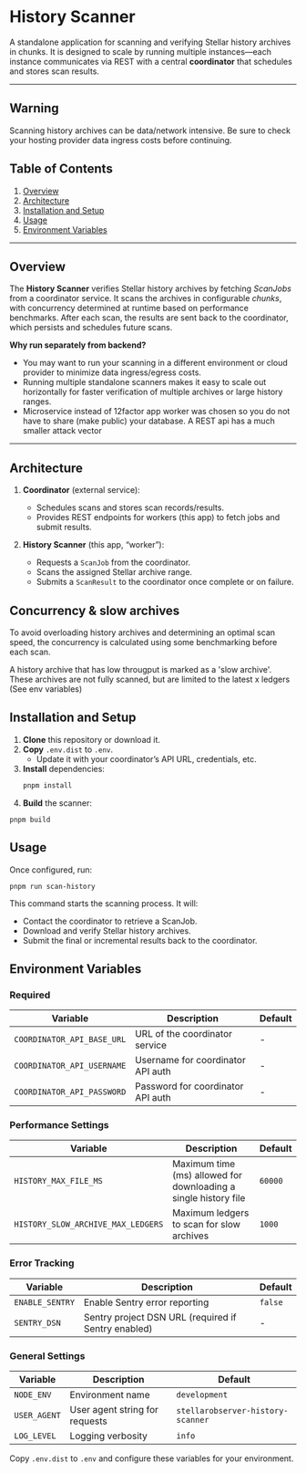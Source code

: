 # History Scanner

A standalone application for scanning and verifying Stellar history archives in
chunks. It is designed to scale by running multiple instances—each instance
communicates via REST with a central **coordinator** that schedules and stores
scan results.

---

## Warning

Scanning history archives can be data/network intensive. Be sure to check your
hosting provider data ingress costs before continuing.

## Table of Contents

1. [Overview](#overview)
2. [Architecture](#architecture)
3. [Installation and Setup](#installation-and-setup)
4. [Usage](#usage)
5. [Environment Variables](#environment-variables)

---

## Overview

The **History Scanner** verifies Stellar history archives by fetching _ScanJobs_
from a coordinator service. It scans the archives in configurable _chunks_, with
concurrency determined at runtime based on performance benchmarks. After each
scan, the results are sent back to the coordinator, which persists and schedules
future scans.

**Why run separately from backend?**

- You may want to run your scanning in a different environment or cloud provider
  to minimize data ingress/egress costs.
- Running multiple standalone scanners makes it easy to scale out horizontally
  for faster verification of multiple archives or large history ranges.
- Microservice instead of 12factor app worker was chosen so you do not have to
  share (make public) your database. A REST api has a much smaller attack vector

---

## Architecture

1. **Coordinator** (external service):

   - Schedules scans and stores scan records/results.
   - Provides REST endpoints for workers (this app) to fetch jobs and submit
     results.

2. **History Scanner** (this app, “worker”):
   - Requests a `ScanJob` from the coordinator.
   - Scans the assigned Stellar archive range.
   - Submits a `ScanResult` to the coordinator once complete or on failure.

## Concurrency & slow archives

To avoid overloading history archives and determining an optimal scan speed, the
concurrency is calculated using some benchmarking before each scan.

A history archive that has low througput is marked as a 'slow archive'. These
archives are not fully scanned, but are limited to the latest x ledgers (See env
variables)

## Installation and Setup

1. **Clone** this repository or download it.
2. **Copy** `.env.dist` to `.env`.
   - Update it with your coordinator’s API URL, credentials, etc.
3. **Install** dependencies:
   ```bash
   pnpm install
   ```
4. **Build** the scanner:

```
pnpm build
```

## Usage

Once configured, run:

```
pnpm run scan-history
```

This command starts the scanning process. It will:

- Contact the coordinator to retrieve a ScanJob.
- Download and verify Stellar history archives.
- Submit the final or incremental results back to the coordinator.

## Environment Variables

### Required

| Variable                   | Description                       | Default |
| -------------------------- | --------------------------------- | ------- |
| `COORDINATOR_API_BASE_URL` | URL of the coordinator service    | -       |
| `COORDINATOR_API_USERNAME` | Username for coordinator API auth | -       |
| `COORDINATOR_API_PASSWORD` | Password for coordinator API auth | -       |

### Performance Settings

| Variable                           | Description                                                     | Default |
| ---------------------------------- | --------------------------------------------------------------- | ------- |
| `HISTORY_MAX_FILE_MS`              | Maximum time (ms) allowed for downloading a single history file | `60000` |
| `HISTORY_SLOW_ARCHIVE_MAX_LEDGERS` | Maximum ledgers to scan for slow archives                       | `1000`  |

### Error Tracking

| Variable        | Description                                         | Default |
| --------------- | --------------------------------------------------- | ------- |
| `ENABLE_SENTRY` | Enable Sentry error reporting                       | `false` |
| `SENTRY_DSN`    | Sentry project DSN URL (required if Sentry enabled) | -       |

### General Settings

| Variable     | Description                    | Default                       |
| ------------ | ------------------------------ | ----------------------------- |
| `NODE_ENV`   | Environment name               | `development`                 |
| `USER_AGENT` | User agent string for requests | `stellarobserver-history-scanner` |
| `LOG_LEVEL`  | Logging verbosity              | `info`                        |

Copy `.env.dist` to `.env` and configure these variables for your environment.
